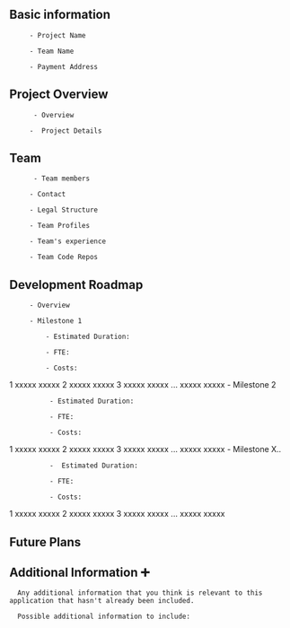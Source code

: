 ## Basic information

         - Project Name  

         - Team Name     

         - Payment Address

## Project Overview

          - Overview

         -  Project Details

## Team 

          - Team members

         - Contact

         - Legal Structure

         - Team Profiles

         - Team's experience

         - Team Code Repos

## Development Roadmap

         - Overview

         - Milestone 1

             - Estimated Duration:

             - FTE: 

             - Costs:

1	xxxxx	xxxxx
2	xxxxx	xxxxx
3	xxxxx	xxxxx
...	xxxxx	xxxxx
         - Milestone 2

              - Estimated Duration:

              - FTE: 

              - Costs:

1	xxxxx	xxxxx
2	xxxxx	xxxxx
3	xxxxx	xxxxx
...	xxxxx	xxxxx
        - Milestone X..

              -  Estimated Duration:

              - FTE: 

              - Costs:

1	xxxxx	xxxxx
2	xxxxx	xxxxx
3	xxxxx	xxxxx
...	xxxxx	xxxxx
## Future Plans

## Additional Information ➕

      Any additional information that you think is relevant to this application that hasn't already been included.

      Possible additional information to include:
